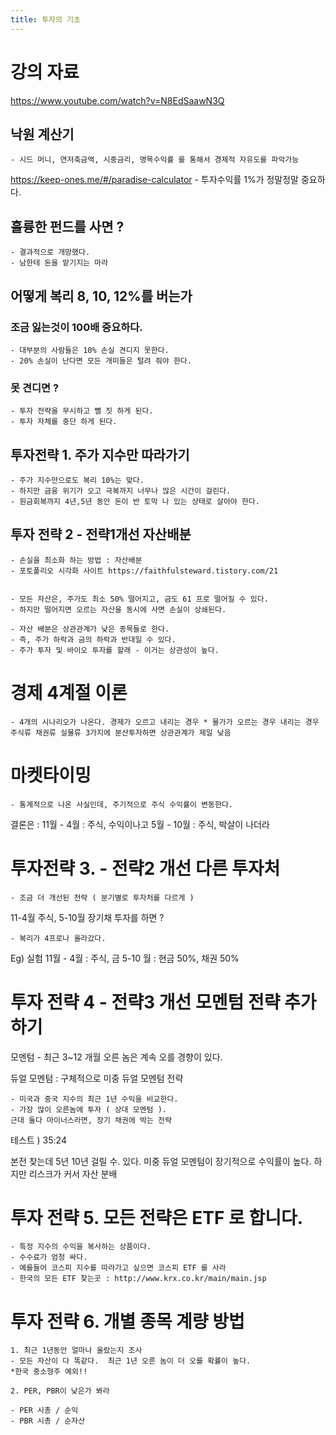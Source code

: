 ```yaml
---
title: 투자의 기초
---
```


# 강의 자료

https://www.youtube.com/watch?v=N8EdSaawN3Q

## 낙원 계산기

    - 시드 머니, 연저축금액, 시중금리, 명목수익률 를 통해서 경제적 자유도를 파악가능

https://keep-ones.me/#/paradise-calculator - 투자수익률 1%가 정말정말 중요하다.

## 휼륭한 펀드를 사면 ?

    - 결과적으로 개망했다.
    - 남한테 돈을 맡기지는 마라

## 어떻게 복리 8, 10, 12%를 버는가

### 조금 잃는것이 100배 중요하다.

    - 대부분의 사람들은 10% 손실 견디지 못한다.
    - 20% 손실이 난다면 모든 개미들은 털려 줘야 한다.

### 못 견디면 ?

    - 투자 전략을 무시하고 뻘 짓 하게 된다.
    - 투자 자체를 중단 하게 된다.

## 투자전략 1. 주가 지수만 따라가기

    - 주가 지수만으로도 복리 10%는 맞다.
    - 하지만 금융 위기가 오고 극복까지 너무나 많은 시간이 걸린다.
    - 원금회복까지 4년,5년 동안 돈이 반 토막 나 있는 상태로 살아야 한다.

## 투자 전략 2 - 전략1개선 자산배분

    - 손실을 최소화 하는 방법 : 자산배분
    - 포토폴리오 시각화 사이트 https://faithfulsteward.tistory.com/21


    - 모든 자산은, 주가도 최소 50% 떨어지고, 금도 61 프로 떨어질 수 있다.
    - 하지만 떨어지면 오르는 자산을 동시에 사면 손실이 상쇄된다.

    - 자산 배분은 상관관계가 낮은 종목들로 한다.
    - 즉, 주가 하락과 금의 하락과 반대일 수 있다.
    - 주가 투자 및 바이오 투자를 할래 - 이거는 상관성이 높다.

# 경제 4계절 이론

    - 4개의 시나리오가 나온다. 경제가 오르고 내리는 경우 * 물가가 오르는 경우 내리는 경우
    주식류 채권류 실물류 3가지에 분산투자하면 상관관계가 제일 낮음

# 마켓타이밍

    - 통계적으로 나온 사실인데, 주기적으로 주식 수익률이 변동한다.

결론은 :
11월 - 4월 : 주식, 수익이나고
5월 - 10월 : 주식, 박살이 나더라

# 투자전략 3. - 전략2 개선 다른 투자처

    - 조금 더 개선된 전략 ( 분기별로 투자처를 다르게 )

11-4월 주식,
5-10월 장기채 투자를 하면 ?

    - 복리가 4프로나 올라갔다.

Eg) 실험
11월 - 4월 : 주식, 금
5-10 월 : 현금 50%, 채권 50%

# 투자 전략 4 - 전략3 개선 모멘텀 전략 추가하기

모멘텀 - 최근 3~12 개월 오른 놈은 계속 오를 경향이 있다.

듀얼 모멘텀 :
구체적으로 미중 듀얼 모멘텀 전략

    - 미국과 중국 지수의 최근 1년 수익을 비교한다.
    - 가장 많이 오른놈에 투자 ( 상대 모멘텀 ).
    근대 둘다 마이너스라면, 장기 채권에 박는 전략

테스트 ) 35:24

본전 찾는데 5년 10년 걸릴 수. 있다.
미중 듀얼 모멘텀이 장기적으로 수익률이 높다.
하지만 리스크가 커서 자산 분배

# 투자 전략 5. 모든 전략은 ETF 로 합니다.

    - 특정 지수의 수익을 복사하는 상품이다.
    - 수수료가 엄청 싸다.
    - 예를들어 코스피 지수를 따라가고 싶으면 코스피 ETF 를 사라
    - 한국의 모든 ETF 찾는곳 : http://www.krx.co.kr/main/main.jsp

# 투자 전략 6. 개별 종목 계량 방법

    1. 최근 1년동안 얼마나 올랐는지 조사
    - 모든 자산이 다 똑같다.  최근 1년 오른 놈이 더 오를 확률이 높다.
    *한국 중소형주 예외!!

    2. PER, PBR이 낮은가 봐라

    - PER 시총 / 순익
    - PBR 시총 / 순자산
